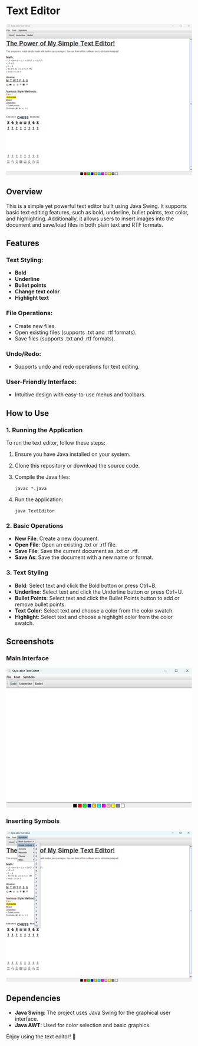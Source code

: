 # Text Editor

![Text Editor Screenshot](./images/main.png)

## Overview
This is a simple yet powerful text editor built using Java Swing. It supports basic text editing features, such as bold, underline, bullet points, text color, and highlighting. Additionally, it allows users to insert images into the document and save/load files in both plain text and RTF formats.

## Features

### Text Styling:
- **Bold**
- **Underline**
- **Bullet points**
- **Change text color**
- **Highlight text**

### File Operations:
- Create new files.
- Open existing files (supports .txt and .rtf formats).
- Save files (supports .txt and .rtf formats).

### Undo/Redo:
- Supports undo and redo operations for text editing.

### User-Friendly Interface:
- Intuitive design with easy-to-use menus and toolbars.

## How to Use

### 1. Running the Application
To run the text editor, follow these steps:
1. Ensure you have Java installed on your system.
2. Clone this repository or download the source code.
3. Compile the Java files:

   ```
   javac *.java
   ```

4. Run the application:

   ```
   java TextEditor
   ```

### 2. Basic Operations
- **New File**: Create a new document.
- **Open File**: Open an existing .txt or .rtf file.
- **Save File**: Save the current document as .txt or .rtf.
- **Save As**: Save the document with a new name or format.

### 3. Text Styling
- **Bold**: Select text and click the Bold button or press Ctrl+B.
- **Underline**: Select text and click the Underline button or press Ctrl+U.
- **Bullet Points**: Select text and click the Bullet Points button to add or remove bullet points.
- **Text Color**: Select text and choose a color from the color swatch.
- **Highlight**: Select text and choose a highlight color from the color swatch.


## Screenshots

### Main Interface
![Main Interface](./images/snip1.png)

### Inserting Symbols
![Styled Text](./images/symbols.png)

## Dependencies
- **Java Swing**: The project uses Java Swing for the graphical user interface.
- **Java AWT**: Used for color selection and basic graphics.

Enjoy using the text editor! 🚀
